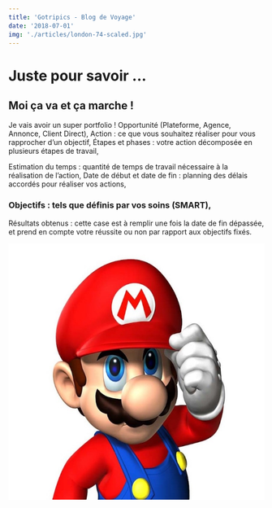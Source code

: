 ```yaml
---
title: 'Gotripics - Blog de Voyage'
date: '2018-07-01'
img: './articles/london-74-scaled.jpg'
---
```

# Juste pour savoir ...

## Moi ça va et ça marche !
Je vais avoir un super portfolio !
Opportunité (Plateforme, Agence, Annonce, Client Direct),
Action : ce que vous souhaitez réaliser pour vous rapprocher d’un objectif,
Étapes et phases : votre action décomposée en plusieurs étapes de travail,

Estimation du temps : quantité de temps de travail nécessaire à la réalisation de l’action,
Date de début et date de fin : planning des délais accordés pour réaliser vos actions,

### Objectifs : tels que définis par vos soins (SMART),
Résultats obtenus : cette case est à remplir une fois la date de fin dépassée, et prend en compte votre réussite ou non par rapport aux objectifs fixés.

![Mario](./Super-Mario.jpg)